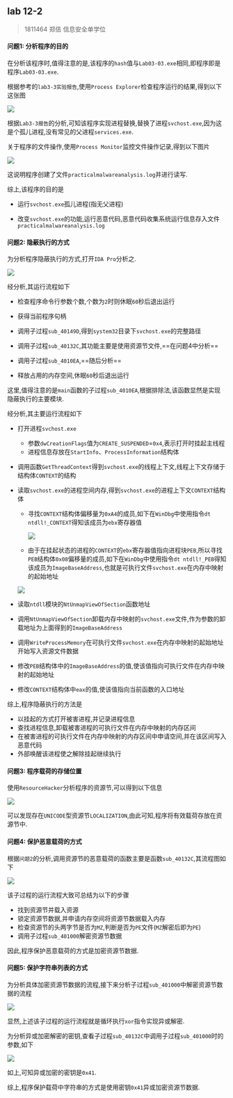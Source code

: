 ## lab 12-2

> 1811464 郑佶 信息安全单学位

#### 问题1: 分析程序的目的

在分析该程序时,值得注意的是,该程序的`hash`值与`Lab03-03.exe`相同,即程序即是程序`Lab03-03.exe`.

根据参考的`lab3-3实验报告`,使用`Process Explorer`检查程序运行的结果,得到以下这张图

![](../IMG/LAB3-3-1.png)

根据`Lab3-3报告`的分析,可知该程序实现进程替换,替换了进程`svchost.exe`,因为这是个孤儿进程,没有常见的父进程`services.exe`.

关于程序的文件操作,使用`Process Monitor`监控文件操作记录,得到以下图片

![](../IMG/LAB3-3-3.png)

这说明程序创建了文件`practicalmalwareanalysis.log`并进行读写.

综上,该程序的目的是

- 运行`svchost.exe`孤儿进程(指无父进程)

- 改变`svchost.exe`的功能,运行恶意代码,恶意代码收集系统运行信息存入文件`practicalmalwareanalysis.log`



#### 问题2: 隐蔽执行的方式

为分析程序隐蔽执行的方式,打开`IDA Pro`分析之.

![](../IMG/LAB12-2-2.png)

经分析,其运行流程如下

- 检查程序命令行参数个数,个数为`2`时则休眠`60`秒后退出运行

- 获得当前程序句柄
- 调用子过程`sub_40149D`,得到`system32`目录下`svchost.exe`的完整路径
- 调用子过程`sub_40132C`,其功能主要是使用资源节文件,==在问题4中分析==
- 调用子过程`sub_4010EA`,==随后分析==
- 释放占用的内存空间,休眠`60`秒后退出运行

这里,值得注意的是`main`函数的子过程`sub_4010EA`,根据排除法,该函数显然是实现隐蔽执行的主要模块.

经分析,其主要运行流程如下

- 打开进程`svchost.exe`

  - 参数`dwCreationFlags`值为`CREATE_SUSPENDED`=`0x4`,表示打开时挂起主线程
  - 进程信息存放在`StartInfo`、`ProcessInformation`结构体

- 调用函数`GetThreadContext`得到`svchost.exe`的线程上下文,线程上下文存储于结构体`CONTEXT`的结构

- 读取`svchost.exe`的进程空间内存,得到`svchost.exe`的进程上下文`CONTEXT`结构体

  - 寻找`CONTEXT`结构体偏移量为`0xA4`的成员,如下在`WinDbg`中使用指令`dt ntdll!_CONTEXT`得知该成员为`ebx`寄存器值

    ![](../IMG/LAB12-2-5.png)

  - 由于在挂起状态的进程的`CONTEXT`的`ebx`寄存器值指向进程块`PEB`,所以寻找`PEB`结构体`0x08`偏移量的成员,如下在`WinDbg`中使用指令`dt ntdll!_PEB`得知该成员为`ImageBaseAddress`,也就是可执行文件`svchost.exe`在内存中映射的起始地址

  ![](../IMG/LAB12-2-3.png)

- 读取`ntdll`模块的`NtUnmapViewOfSection`函数地址

- 调用`NtUnmapViewOfSection`卸载内存中映射的`svchost.exe`文件,作为参数的卸载地址为上面得到的`ImageBaseAddress`

- 调用`WriteProcessMemory`在可执行文件`svchost.exe`在内存中映射的起始地址开始写入资源文件数据

- 修改`PEB`结构体中的`ImageBaseAddress`的值,使该值指向可执行文件在内存中映射的起始地址

- 修改`CONTEXT`结构体中`eax`的值,使该值指向当前函数的入口地址

综上,程序隐蔽执行的方法是

- 以挂起的方式打开被害进程,并记录进程信息
- 查找进程信息,卸载被害进程的可执行文件在内存中映射的内存区间
- 在被害进程的可执行文件在内存中映射的内存区间中申请空间,并在该区间写入恶意代码
- 外部唤醒该进程使之解除挂起继续执行



#### 问题3: 程序载荷的存储位置

使用`ResourceHacker`分析程序的资源节,可以得到以下信息

![](../IMG/LAB12-2-1.png)

可以发现存在`UNICODE`型资源节`LOCALIZATION`,由此可知,程序将有效载荷存放在资源节中.



#### 问题4: 保护恶意载荷的方式

根据`问题2`的分析,调用资源节的恶意载荷的函数主要是函数`sub_40132C`,其流程图如下

![](../IMG/LAB12-2-6.png)

该子过程的运行流程大致可总结为以下的步骤

- 找到资源节并载入资源
- 锁定资源节数据,并申请内存空间将资源节数据载入内存
- 检查资源节的头两字节是否为`MZ`,判断是否为`PE`文件(`MZ`解密后即为`PE`)
- 调用子过程`sub_401000`解密资源节数据

因此,程序保护恶意载荷的方式是加密资源节数据.



#### 问题5: 保护字符串列表的方式

为分析具体加密资源节数据的流程,接下来分析子过程`sub_401000`中解密资源节数据的流程

![](../IMG/LAB12-2-7.png)

显然,上述该子过程的运行流程就是循环执行`xor`指令实现异或解密.

为分析异或加密解密的密钥,查看子过程`sub_40132C`中调用子过程`sub_401000`时的参数,如下

![](../IMG/LAB12-2-8.png)

如上,可知异或加密的密钥是`0x41`.

综上,程序保护载荷中字符串的方式是使用密钥`0x41`异或加密资源节数据.

